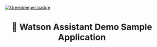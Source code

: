 
[![Greenkeeper badge](https://badges.greenkeeper.io/watson-developer-cloud/assistant-demo.svg)](https://greenkeeper.io/)

<h1 align="center" style="border-bottom: none;">🚀 Watson Assistant Demo Sample Application</h1>